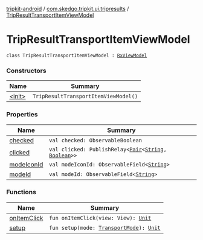 [tripkit-android](../../index.md) / [com.skedgo.tripkit.ui.tripresults](../index.md) / [TripResultTransportItemViewModel](./index.md)

# TripResultTransportItemViewModel

`class TripResultTransportItemViewModel : `[`RxViewModel`](../../com.skedgo.tripkit.ui.core/-rx-view-model/index.md)

### Constructors

| Name | Summary |
|---|---|
| [&lt;init&gt;](-init-.md) | `TripResultTransportItemViewModel()` |

### Properties

| Name | Summary |
|---|---|
| [checked](checked.md) | `val checked: ObservableBoolean` |
| [clicked](clicked.md) | `val clicked: PublishRelay<`[`Pair`](https://kotlinlang.org/api/latest/jvm/stdlib/kotlin/-pair/index.html)`<`[`String`](https://kotlinlang.org/api/latest/jvm/stdlib/kotlin/-string/index.html)`, `[`Boolean`](https://kotlinlang.org/api/latest/jvm/stdlib/kotlin/-boolean/index.html)`>>` |
| [modeIconId](mode-icon-id.md) | `val modeIconId: ObservableField<`[`String`](https://kotlinlang.org/api/latest/jvm/stdlib/kotlin/-string/index.html)`>` |
| [modeId](mode-id.md) | `val modeId: ObservableField<`[`String`](https://kotlinlang.org/api/latest/jvm/stdlib/kotlin/-string/index.html)`>` |

### Functions

| Name | Summary |
|---|---|
| [onItemClick](on-item-click.md) | `fun onItemClick(view: View): `[`Unit`](https://kotlinlang.org/api/latest/jvm/stdlib/kotlin/-unit/index.html) |
| [setup](setup.md) | `fun setup(mode: `[`TransportMode`](../../com.skedgo.android.common.model/-transport-mode/index.md)`): `[`Unit`](https://kotlinlang.org/api/latest/jvm/stdlib/kotlin/-unit/index.html) |

